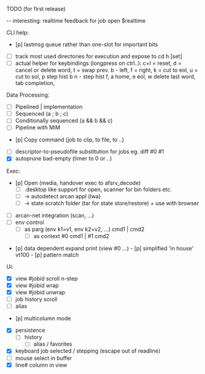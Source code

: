 TODO (for first release)

-- interesting:
   realtime feedback for job open $realtime

CLI help:
- [p] lastmsg queue rather than one-slot for important bits
- [ ] track most used directories for execution and expose to cd h [set]
- [ ] actual helper for keybindings (longpress on ctrl..):
      c+l = reset, d = cancel or delete word, t = swap prev.
			b - left, f = right, k = cut to eol, u = cut to sol, p step hist b
			n - step hist f, a home, e eol, w delete last word, tab completion,

Data Processing:
- [ ] Pipelined  |   implementation
- [ ] Sequenced (a ; b ; c)
- [ ] Conditionally sequenced (a && b && c)
- [ ] Pipeline with MiM
- [p] Copy command (job to clip, to file, to ..)
- [ ] descriptor-to-pseudofile substitution for jobs
      eg. diff #0 #1
- [x] autoprune bad-empty (timer to 0 or ..)

Exec:
- [p] Open (media, handover exec to afsrv_decode)
  - [ ] .desktop like support for open, scanner for bin folders etc.
  - [ ] -> autodetect arcan appl (lwa)
  - [ ]   -> state scratch folder (tar for state store/restore) + use with browser
- [ ] arcan-net integration (scan, ...)
- [ ] env control
  - [ ] as parg (env k1=v1, env k2=v2, ...) cmd1 | cmd2
	- [ ] as context #0 cmd1 | #1 cmd2
- [p] data dependent expand print (view #0 ...)
		- [p] simplified 'in house' vt100
		- [p] pattern match

Ui:
- [x] view #jobid scroll n-step
- [x] view #jobid wrap
- [x] view #jobid unwrap
- [ ] job history scroll
- [ ] alias
- [p] multicolumn mode
- [x] persistence
  - [ ] history
	- [ ] alias / favorites
- [x] keyboard job selected / stepping (escape out of readline)
- [ ] mouse select in buffer
- [x] line# column in view
